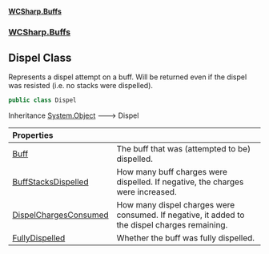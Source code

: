 #### [WCSharp\.Buffs](README.md 'README')
### [WCSharp\.Buffs](WCSharp.Buffs.md 'WCSharp\.Buffs')

## Dispel Class

Represents a dispel attempt on a buff\. Will be returned even if the dispel was resisted \(i\.e\. no stacks were dispelled\)\.

```csharp
public class Dispel
```

Inheritance [System\.Object](https://learn.microsoft.com/en-us/dotnet/api/system.object 'System\.Object') &#129106; Dispel

| Properties | |
| :--- | :--- |
| [Buff](WCSharp.Buffs.Dispel.Buff.md 'WCSharp\.Buffs\.Dispel\.Buff') | The buff that was \(attempted to be\) dispelled\. |
| [BuffStacksDispelled](WCSharp.Buffs.Dispel.BuffStacksDispelled.md 'WCSharp\.Buffs\.Dispel\.BuffStacksDispelled') | How many buff charges were dispelled\. If negative, the charges were increased\. |
| [DispelChargesConsumed](WCSharp.Buffs.Dispel.DispelChargesConsumed.md 'WCSharp\.Buffs\.Dispel\.DispelChargesConsumed') | How many dispel charges were consumed\. If negative, it added to the dispel charges remaining\. |
| [FullyDispelled](WCSharp.Buffs.Dispel.FullyDispelled.md 'WCSharp\.Buffs\.Dispel\.FullyDispelled') | Whether the buff was fully dispelled\. |
